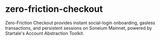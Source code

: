 # zero-friction-checkout
Zero-Friction Checkout provides instant social-login onboarding, gasless transactions, and persistent sessions on Soneium Mainnet, powered by Startale's Account Abstraction Toolkit.
